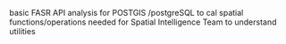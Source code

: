 basic FASR API analysis for POSTGIS /postgreSQL to cal spatial functions/operations needed for Spatial Intelligence Team to understand utilities
